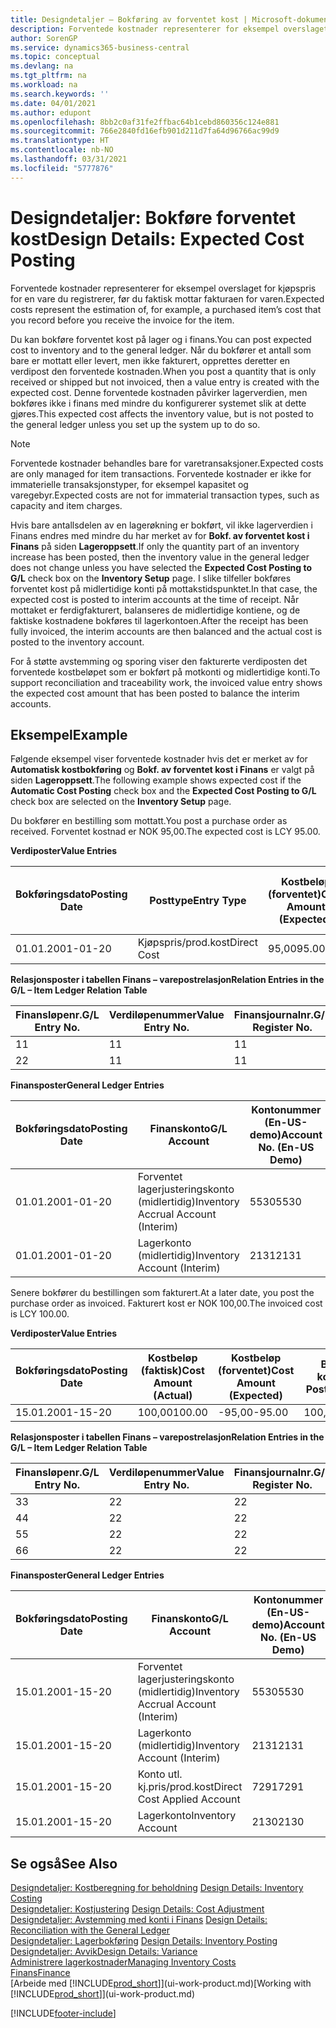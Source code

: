 ```yaml
---
title: Designdetaljer – Bokføring av forventet kost | Microsoft-dokumentasjon
description: Forventede kostnader representerer for eksempel overslaget for kjøpspris for en vare du registrerer, før du faktisk mottar fakturaen for varen.
author: SorenGP
ms.service: dynamics365-business-central
ms.topic: conceptual
ms.devlang: na
ms.tgt_pltfrm: na
ms.workload: na
ms.search.keywords: ''
ms.date: 04/01/2021
ms.author: edupont
ms.openlocfilehash: 8bb2c0af31fe2ffbac64b1cebd860356c124e881
ms.sourcegitcommit: 766e2840fd16efb901d211d7fa64d96766ac99d9
ms.translationtype: HT
ms.contentlocale: nb-NO
ms.lasthandoff: 03/31/2021
ms.locfileid: "5777876"
---
```

# <a name="design-details-expected-cost-posting"></a><span data-ttu-id="05158-103">Designdetaljer: Bokføre forventet kost</span><span class="sxs-lookup"><span data-stu-id="05158-103">Design Details: Expected Cost Posting</span></span>
<span data-ttu-id="05158-104">Forventede kostnader representerer for eksempel overslaget for kjøpspris for en vare du registrerer, før du faktisk mottar fakturaen for varen.</span><span class="sxs-lookup"><span data-stu-id="05158-104">Expected costs represent the estimation of, for example, a purchased item’s cost that you record before you receive the invoice for the item.</span></span>  

 <span data-ttu-id="05158-105">Du kan bokføre forventet kost på lager og i finans.</span><span class="sxs-lookup"><span data-stu-id="05158-105">You can post expected cost to inventory and to the general ledger.</span></span> <span data-ttu-id="05158-106">Når du bokfører et antall som bare er mottatt eller levert, men ikke fakturert, opprettes deretter en verdipost den forventede kostnaden.</span><span class="sxs-lookup"><span data-stu-id="05158-106">When you post a quantity that is only received or shipped but not invoiced, then a value entry is created with the expected cost.</span></span> <span data-ttu-id="05158-107">Denne forventede kostnaden påvirker lagerverdien, men bokføres ikke i finans med mindre du konfigurerer systemet slik at dette gjøres.</span><span class="sxs-lookup"><span data-stu-id="05158-107">This expected cost affects the inventory value, but is not posted to the general ledger unless you set up the system up to do so.</span></span>  

> [!NOTE]  
>  <span data-ttu-id="05158-108">Forventede kostnader behandles bare for varetransaksjoner.</span><span class="sxs-lookup"><span data-stu-id="05158-108">Expected costs are only managed for item transactions.</span></span> <span data-ttu-id="05158-109">Forventede kostnader er ikke for immaterielle transaksjonstyper, for eksempel kapasitet og varegebyr.</span><span class="sxs-lookup"><span data-stu-id="05158-109">Expected costs are not for immaterial transaction types, such as capacity and item charges.</span></span>  

 <span data-ttu-id="05158-110">Hvis bare antallsdelen av en lagerøkning er bokført, vil ikke lagerverdien i Finans endres med mindre du har merket av for **Bokf. av forventet kost i Finans** på siden **Lageroppsett**.</span><span class="sxs-lookup"><span data-stu-id="05158-110">If only the quantity part of an inventory increase has been posted, then the inventory value in the general ledger does not change unless you have selected the **Expected Cost Posting to G/L** check box on the **Inventory Setup** page.</span></span> <span data-ttu-id="05158-111">I slike tilfeller bokføres forventet kost på midlertidige konti på mottakstidspunktet.</span><span class="sxs-lookup"><span data-stu-id="05158-111">In that case, the expected cost is posted to interim accounts at the time of receipt.</span></span> <span data-ttu-id="05158-112">Når mottaket er ferdigfakturert, balanseres de midlertidige kontiene, og de faktiske kostnadene bokføres til lagerkontoen.</span><span class="sxs-lookup"><span data-stu-id="05158-112">After the receipt has been fully invoiced, the interim accounts are then balanced and the actual cost is posted to the inventory account.</span></span>  

 <span data-ttu-id="05158-113">For å støtte avstemming og sporing viser den fakturerte verdiposten det forventede kostbeløpet som er bokført på motkonti og midlertidige konti.</span><span class="sxs-lookup"><span data-stu-id="05158-113">To support reconciliation and traceability work, the invoiced value entry shows the expected cost amount that has been posted to balance the interim accounts.</span></span>  

## <a name="example"></a><span data-ttu-id="05158-114">Eksempel</span><span class="sxs-lookup"><span data-stu-id="05158-114">Example</span></span>  
 <span data-ttu-id="05158-115">Følgende eksempel viser forventede kostnader hvis det er merket av for **Automatisk kostbokføring** og **Bokf. av forventet kost i Finans** er valgt på siden **Lageroppsett**.</span><span class="sxs-lookup"><span data-stu-id="05158-115">The following example shows expected cost if the **Automatic Cost Posting** check box and the **Expected Cost Posting to G/L** check box are selected on the **Inventory Setup** page.</span></span>  

 <span data-ttu-id="05158-116">Du bokfører en bestilling som mottatt.</span><span class="sxs-lookup"><span data-stu-id="05158-116">You post a purchase order as received.</span></span> <span data-ttu-id="05158-117">Forventet kostnad er NOK 95,00.</span><span class="sxs-lookup"><span data-stu-id="05158-117">The expected cost is LCY 95.00.</span></span>  

 <span data-ttu-id="05158-118">**Verdiposter**</span><span class="sxs-lookup"><span data-stu-id="05158-118">**Value Entries**</span></span>  

|<span data-ttu-id="05158-119">Bokføringsdato</span><span class="sxs-lookup"><span data-stu-id="05158-119">Posting Date</span></span>|<span data-ttu-id="05158-120">Posttype</span><span class="sxs-lookup"><span data-stu-id="05158-120">Entry Type</span></span>|<span data-ttu-id="05158-121">Kostbeløp (forventet)</span><span class="sxs-lookup"><span data-stu-id="05158-121">Cost Amount (Expected)</span></span>|<span data-ttu-id="05158-122">Forventet kost bokført i Finans</span><span class="sxs-lookup"><span data-stu-id="05158-122">Expected Cost Posted to G/L</span></span>|<span data-ttu-id="05158-123">Forventet kostnad</span><span class="sxs-lookup"><span data-stu-id="05158-123">Expected Cost</span></span>|<span data-ttu-id="05158-124">Varepostnr.</span><span class="sxs-lookup"><span data-stu-id="05158-124">Item Ledger Entry No.</span></span>|<span data-ttu-id="05158-125">Løpenr.</span><span class="sxs-lookup"><span data-stu-id="05158-125">Entry No.</span></span>|  
|------------------|----------------|------------------------------|----------------------------------|-------------------|---------------------------|---------------|  
|<span data-ttu-id="05158-126">01.01.20</span><span class="sxs-lookup"><span data-stu-id="05158-126">01-01-20</span></span>|<span data-ttu-id="05158-127">Kjøpspris/prod.kost</span><span class="sxs-lookup"><span data-stu-id="05158-127">Direct Cost</span></span>|<span data-ttu-id="05158-128">95,00</span><span class="sxs-lookup"><span data-stu-id="05158-128">95.00</span></span>|<span data-ttu-id="05158-129">95,00</span><span class="sxs-lookup"><span data-stu-id="05158-129">95.00</span></span>|<span data-ttu-id="05158-130">Ja</span><span class="sxs-lookup"><span data-stu-id="05158-130">Yes</span></span>|<span data-ttu-id="05158-131">1</span><span class="sxs-lookup"><span data-stu-id="05158-131">1</span></span>|<span data-ttu-id="05158-132">1</span><span class="sxs-lookup"><span data-stu-id="05158-132">1</span></span>|  

 <span data-ttu-id="05158-133">**Relasjonsposter i tabellen Finans – varepostrelasjon**</span><span class="sxs-lookup"><span data-stu-id="05158-133">**Relation Entries in the G/L – Item Ledger Relation Table**</span></span>  

|<span data-ttu-id="05158-134">Finansløpenr.</span><span class="sxs-lookup"><span data-stu-id="05158-134">G/L Entry No.</span></span>|<span data-ttu-id="05158-135">Verdiløpenummer</span><span class="sxs-lookup"><span data-stu-id="05158-135">Value Entry No.</span></span>|<span data-ttu-id="05158-136">Finansjournalnr.</span><span class="sxs-lookup"><span data-stu-id="05158-136">G/L Register No.</span></span>|  
|--------------------|---------------------|-----------------------|  
|<span data-ttu-id="05158-137">1</span><span class="sxs-lookup"><span data-stu-id="05158-137">1</span></span>|<span data-ttu-id="05158-138">1</span><span class="sxs-lookup"><span data-stu-id="05158-138">1</span></span>|<span data-ttu-id="05158-139">1</span><span class="sxs-lookup"><span data-stu-id="05158-139">1</span></span>|  
|<span data-ttu-id="05158-140">2</span><span class="sxs-lookup"><span data-stu-id="05158-140">2</span></span>|<span data-ttu-id="05158-141">1</span><span class="sxs-lookup"><span data-stu-id="05158-141">1</span></span>|<span data-ttu-id="05158-142">1</span><span class="sxs-lookup"><span data-stu-id="05158-142">1</span></span>|  

 <span data-ttu-id="05158-143">**Finansposter**</span><span class="sxs-lookup"><span data-stu-id="05158-143">**General Ledger Entries**</span></span>  

|<span data-ttu-id="05158-144">Bokføringsdato</span><span class="sxs-lookup"><span data-stu-id="05158-144">Posting Date</span></span>|<span data-ttu-id="05158-145">Finanskonto</span><span class="sxs-lookup"><span data-stu-id="05158-145">G/L Account</span></span>|<span data-ttu-id="05158-146">Kontonummer (En-US-demo)</span><span class="sxs-lookup"><span data-stu-id="05158-146">Account No. (En-US Demo)</span></span>|<span data-ttu-id="05158-147">Beløp</span><span class="sxs-lookup"><span data-stu-id="05158-147">Amount</span></span>|<span data-ttu-id="05158-148">Løpenr.</span><span class="sxs-lookup"><span data-stu-id="05158-148">Entry No.</span></span>|  
|------------------|------------------|---------------------------------|------------|---------------|  
|<span data-ttu-id="05158-149">01.01.20</span><span class="sxs-lookup"><span data-stu-id="05158-149">01-01-20</span></span>|<span data-ttu-id="05158-150">Forventet lagerjusteringskonto (midlertidig)</span><span class="sxs-lookup"><span data-stu-id="05158-150">Inventory Accrual Account (Interim)</span></span>|<span data-ttu-id="05158-151">5530</span><span class="sxs-lookup"><span data-stu-id="05158-151">5530</span></span>|<span data-ttu-id="05158-152">-95,00</span><span class="sxs-lookup"><span data-stu-id="05158-152">-95.00</span></span>|<span data-ttu-id="05158-153">2</span><span class="sxs-lookup"><span data-stu-id="05158-153">2</span></span>|  
|<span data-ttu-id="05158-154">01.01.20</span><span class="sxs-lookup"><span data-stu-id="05158-154">01-01-20</span></span>|<span data-ttu-id="05158-155">Lagerkonto (midlertidig)</span><span class="sxs-lookup"><span data-stu-id="05158-155">Inventory Account (Interim)</span></span>|<span data-ttu-id="05158-156">2131</span><span class="sxs-lookup"><span data-stu-id="05158-156">2131</span></span>|<span data-ttu-id="05158-157">95,00</span><span class="sxs-lookup"><span data-stu-id="05158-157">95.00</span></span>|<span data-ttu-id="05158-158">1</span><span class="sxs-lookup"><span data-stu-id="05158-158">1</span></span>|  

 <span data-ttu-id="05158-159">Senere bokfører du bestillingen som fakturert.</span><span class="sxs-lookup"><span data-stu-id="05158-159">At a later date, you post the purchase order as invoiced.</span></span> <span data-ttu-id="05158-160">Fakturert kost er NOK 100,00.</span><span class="sxs-lookup"><span data-stu-id="05158-160">The invoiced cost is LCY 100.00.</span></span>  

 <span data-ttu-id="05158-161">**Verdiposter**</span><span class="sxs-lookup"><span data-stu-id="05158-161">**Value Entries**</span></span>  

|<span data-ttu-id="05158-162">Bokføringsdato</span><span class="sxs-lookup"><span data-stu-id="05158-162">Posting Date</span></span>|<span data-ttu-id="05158-163">Kostbeløp (faktisk)</span><span class="sxs-lookup"><span data-stu-id="05158-163">Cost Amount (Actual)</span></span>|<span data-ttu-id="05158-164">Kostbeløp (forventet)</span><span class="sxs-lookup"><span data-stu-id="05158-164">Cost Amount (Expected)</span></span>|<span data-ttu-id="05158-165">Bokført kost</span><span class="sxs-lookup"><span data-stu-id="05158-165">Cost Posted to G/L</span></span>|<span data-ttu-id="05158-166">Forventet kostnad</span><span class="sxs-lookup"><span data-stu-id="05158-166">Expected Cost</span></span>|<span data-ttu-id="05158-167">Varepostnr.</span><span class="sxs-lookup"><span data-stu-id="05158-167">Item Ledger Entry No.</span></span>|<span data-ttu-id="05158-168">Løpenr.</span><span class="sxs-lookup"><span data-stu-id="05158-168">Entry No.</span></span>|  
|------------------|----------------------------|------------------------------|-------------------------|-------------------|---------------------------|---------------|  
|<span data-ttu-id="05158-169">15.01.20</span><span class="sxs-lookup"><span data-stu-id="05158-169">01-15-20</span></span>|<span data-ttu-id="05158-170">100,00</span><span class="sxs-lookup"><span data-stu-id="05158-170">100.00</span></span>|<span data-ttu-id="05158-171">-95,00</span><span class="sxs-lookup"><span data-stu-id="05158-171">-95.00</span></span>|<span data-ttu-id="05158-172">100,00</span><span class="sxs-lookup"><span data-stu-id="05158-172">100.00</span></span>|<span data-ttu-id="05158-173">Nei</span><span class="sxs-lookup"><span data-stu-id="05158-173">No</span></span>|<span data-ttu-id="05158-174">1</span><span class="sxs-lookup"><span data-stu-id="05158-174">1</span></span>|<span data-ttu-id="05158-175">2</span><span class="sxs-lookup"><span data-stu-id="05158-175">2</span></span>|  

 <span data-ttu-id="05158-176">**Relasjonsposter i tabellen Finans – varepostrelasjon**</span><span class="sxs-lookup"><span data-stu-id="05158-176">**Relation Entries in the G/L – Item Ledger Relation Table**</span></span>  

|<span data-ttu-id="05158-177">Finansløpenr.</span><span class="sxs-lookup"><span data-stu-id="05158-177">G/L Entry No.</span></span>|<span data-ttu-id="05158-178">Verdiløpenummer</span><span class="sxs-lookup"><span data-stu-id="05158-178">Value Entry No.</span></span>|<span data-ttu-id="05158-179">Finansjournalnr.</span><span class="sxs-lookup"><span data-stu-id="05158-179">G/L Register No.</span></span>|  
|--------------------|---------------------|-----------------------|  
|<span data-ttu-id="05158-180">3</span><span class="sxs-lookup"><span data-stu-id="05158-180">3</span></span>|<span data-ttu-id="05158-181">2</span><span class="sxs-lookup"><span data-stu-id="05158-181">2</span></span>|<span data-ttu-id="05158-182">2</span><span class="sxs-lookup"><span data-stu-id="05158-182">2</span></span>|  
|<span data-ttu-id="05158-183">4</span><span class="sxs-lookup"><span data-stu-id="05158-183">4</span></span>|<span data-ttu-id="05158-184">2</span><span class="sxs-lookup"><span data-stu-id="05158-184">2</span></span>|<span data-ttu-id="05158-185">2</span><span class="sxs-lookup"><span data-stu-id="05158-185">2</span></span>|  
|<span data-ttu-id="05158-186">5</span><span class="sxs-lookup"><span data-stu-id="05158-186">5</span></span>|<span data-ttu-id="05158-187">2</span><span class="sxs-lookup"><span data-stu-id="05158-187">2</span></span>|<span data-ttu-id="05158-188">2</span><span class="sxs-lookup"><span data-stu-id="05158-188">2</span></span>|  
|<span data-ttu-id="05158-189">6</span><span class="sxs-lookup"><span data-stu-id="05158-189">6</span></span>|<span data-ttu-id="05158-190">2</span><span class="sxs-lookup"><span data-stu-id="05158-190">2</span></span>|<span data-ttu-id="05158-191">2</span><span class="sxs-lookup"><span data-stu-id="05158-191">2</span></span>|  

 <span data-ttu-id="05158-192">**Finansposter**</span><span class="sxs-lookup"><span data-stu-id="05158-192">**General Ledger Entries**</span></span>  

|<span data-ttu-id="05158-193">Bokføringsdato</span><span class="sxs-lookup"><span data-stu-id="05158-193">Posting Date</span></span>|<span data-ttu-id="05158-194">Finanskonto</span><span class="sxs-lookup"><span data-stu-id="05158-194">G/L Account</span></span>|<span data-ttu-id="05158-195">Kontonummer (En-US-demo)</span><span class="sxs-lookup"><span data-stu-id="05158-195">Account No. (En-US Demo)</span></span>|<span data-ttu-id="05158-196">Beløp</span><span class="sxs-lookup"><span data-stu-id="05158-196">Amount</span></span>|<span data-ttu-id="05158-197">Løpenr.</span><span class="sxs-lookup"><span data-stu-id="05158-197">Entry No.</span></span>|  
|------------------|------------------|---------------------------------|------------|---------------|  
|<span data-ttu-id="05158-198">15.01.20</span><span class="sxs-lookup"><span data-stu-id="05158-198">01-15-20</span></span>|<span data-ttu-id="05158-199">Forventet lagerjusteringskonto (midlertidig)</span><span class="sxs-lookup"><span data-stu-id="05158-199">Inventory Accrual Account (Interim)</span></span>|<span data-ttu-id="05158-200">5530</span><span class="sxs-lookup"><span data-stu-id="05158-200">5530</span></span>|<span data-ttu-id="05158-201">95,00</span><span class="sxs-lookup"><span data-stu-id="05158-201">95.00</span></span>|<span data-ttu-id="05158-202">4</span><span class="sxs-lookup"><span data-stu-id="05158-202">4</span></span>|  
|<span data-ttu-id="05158-203">15.01.20</span><span class="sxs-lookup"><span data-stu-id="05158-203">01-15-20</span></span>|<span data-ttu-id="05158-204">Lagerkonto (midlertidig)</span><span class="sxs-lookup"><span data-stu-id="05158-204">Inventory Account (Interim)</span></span>|<span data-ttu-id="05158-205">2131</span><span class="sxs-lookup"><span data-stu-id="05158-205">2131</span></span>|<span data-ttu-id="05158-206">-95,00</span><span class="sxs-lookup"><span data-stu-id="05158-206">-95.00</span></span>|<span data-ttu-id="05158-207">3</span><span class="sxs-lookup"><span data-stu-id="05158-207">3</span></span>|  
|<span data-ttu-id="05158-208">15.01.20</span><span class="sxs-lookup"><span data-stu-id="05158-208">01-15-20</span></span>|<span data-ttu-id="05158-209">Konto utl. kj.pris/prod.kost</span><span class="sxs-lookup"><span data-stu-id="05158-209">Direct Cost Applied Account</span></span>|<span data-ttu-id="05158-210">7291</span><span class="sxs-lookup"><span data-stu-id="05158-210">7291</span></span>|<span data-ttu-id="05158-211">-100</span><span class="sxs-lookup"><span data-stu-id="05158-211">-100</span></span>|<span data-ttu-id="05158-212">6</span><span class="sxs-lookup"><span data-stu-id="05158-212">6</span></span>|  
|<span data-ttu-id="05158-213">15.01.20</span><span class="sxs-lookup"><span data-stu-id="05158-213">01-15-20</span></span>|<span data-ttu-id="05158-214">Lagerkonto</span><span class="sxs-lookup"><span data-stu-id="05158-214">Inventory Account</span></span>|<span data-ttu-id="05158-215">2130</span><span class="sxs-lookup"><span data-stu-id="05158-215">2130</span></span>|<span data-ttu-id="05158-216">100</span><span class="sxs-lookup"><span data-stu-id="05158-216">100</span></span>|<span data-ttu-id="05158-217">5</span><span class="sxs-lookup"><span data-stu-id="05158-217">5</span></span>|  

## <a name="see-also"></a><span data-ttu-id="05158-218">Se også</span><span class="sxs-lookup"><span data-stu-id="05158-218">See Also</span></span>
 <span data-ttu-id="05158-219">[Designdetaljer: Kostberegning for beholdning](design-details-inventory-costing.md) </span><span class="sxs-lookup"><span data-stu-id="05158-219">[Design Details: Inventory Costing](design-details-inventory-costing.md) </span></span>  
 <span data-ttu-id="05158-220">[Designdetaljer: Kostjustering](design-details-cost-adjustment.md) </span><span class="sxs-lookup"><span data-stu-id="05158-220">[Design Details: Cost Adjustment](design-details-cost-adjustment.md) </span></span>  
 <span data-ttu-id="05158-221">[Designdetaljer: Avstemming med konti i Finans](design-details-reconciliation-with-the-general-ledger.md) </span><span class="sxs-lookup"><span data-stu-id="05158-221">[Design Details: Reconciliation with the General Ledger](design-details-reconciliation-with-the-general-ledger.md) </span></span>  
 <span data-ttu-id="05158-222">[Designdetaljer: Lagerbokføring](design-details-inventory-posting.md) </span><span class="sxs-lookup"><span data-stu-id="05158-222">[Design Details: Inventory Posting](design-details-inventory-posting.md) </span></span>  
 [<span data-ttu-id="05158-223">Designdetaljer: Avvik</span><span class="sxs-lookup"><span data-stu-id="05158-223">Design Details: Variance</span></span>](design-details-variance.md)  
 [<span data-ttu-id="05158-224">Administrere lagerkostnader</span><span class="sxs-lookup"><span data-stu-id="05158-224">Managing Inventory Costs</span></span>](finance-manage-inventory-costs.md)  
 [<span data-ttu-id="05158-225">Finans</span><span class="sxs-lookup"><span data-stu-id="05158-225">Finance</span></span>](finance.md)  
 <span data-ttu-id="05158-226">[Arbeide med [!INCLUDE[prod_short](includes/prod_short.md)]](ui-work-product.md)</span><span class="sxs-lookup"><span data-stu-id="05158-226">[Working with [!INCLUDE[prod_short](includes/prod_short.md)]](ui-work-product.md)</span></span>


[!INCLUDE[footer-include](includes/footer-banner.md)]